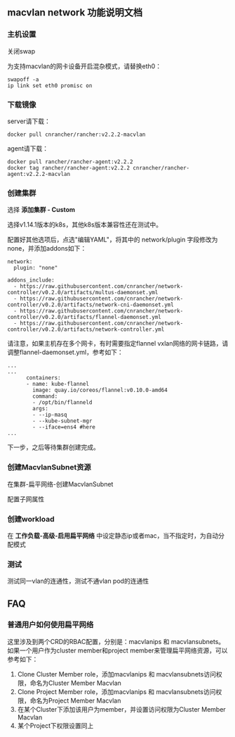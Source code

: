 ## macvlan network 功能说明文档

### 主机设置

关闭swap

为支持macvlan的网卡设备开启混杂模式，请替换eth0：

```
swapoff -a
ip link set eth0 promisc on
```

### 下载镜像

server请下载：

```
docker pull cnrancher/rancher:v2.2.2-macvlan
```

agent请下载：

```
docker pull rancher/rancher-agent:v2.2.2
docker tag rancher/rancher-agent:v2.2.2 cnrancher/rancher-agent:v2.2.2-macvlan
```

### 创建集群

选择 **添加集群 - Custom**

选择v1.14.1版本的k8s，其他k8s版本兼容性还在测试中。

配置好其他选项后，点选"编辑YAML"，将其中的 network/plugin 字段修改为none，并添加addons如下：

```
network: 
  plugin: "none"

addons_include:
  - https://raw.githubusercontent.com/cnrancher/network-controller/v0.2.0/artifacts/multus-daemonset.yml
  - https://raw.githubusercontent.com/cnrancher/network-controller/v0.2.0/artifacts/network-cni-daemonset.yml
  - https://raw.githubusercontent.com/cnrancher/network-controller/v0.2.0/artifacts/flannel-daemonset.yml
  - https://raw.githubusercontent.com/cnrancher/network-controller/v0.2.0/artifacts/network-controller.yml

```

请注意，如果主机存在多个网卡，有时需要指定flannel vxlan网络的网卡链路，请调整flannel-daemonset.yml，参考如下：

```
...
...
      containers:
      - name: kube-flannel
        image: quay.io/coreos/flannel:v0.10.0-amd64
        command:
        - /opt/bin/flanneld
        args:
        - --ip-masq
        - --kube-subnet-mgr
        - --iface=ens4 #here
...
```

下一步，之后等待集群创建完成。

### 创建MacvlanSubnet资源

在集群-扁平网络-创建MacvlanSubnet

配置子网属性

### 创建workload

在 **工作负载-高级-启用扁平网络** 中设定静态ip或者mac，当不指定时，为自动分配模式

### 测试

测试同一vlan的连通性，测试不通vlan pod的连通性

## FAQ

### 普通用户如何使用扁平网络

这里涉及到两个CRD的RBAC配置，分别是：macvlanips 和 macvlansubnets。如果一个用户作为cluster member和project member来管理扁平网络资源，可以参考如下：

1. Clone Cluster Member role，添加macvlanips 和 macvlansubnets访问权限，命名为Cluster Member Macvlan
2. Clone Project Member role，添加macvlanips 和 macvlansubnets访问权限，命名为Project Member Macvlan
3. 在某个Cluster下添加该用户为member，并设置访问权限为Cluster Member Macvlan
4. 某个Project下权限设置同上

